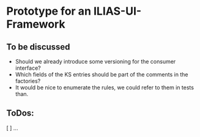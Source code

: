 # Prototype for an ILIAS-UI-Framework

## To be discussed

* Should we already introduce some versioning for the consumer interface?
* Which fields of the KS entries should be part of the comments in the factories?
* It would be nice to enumerate the rules, we could refer to them in tests than.

## ToDos:

[ ] ...